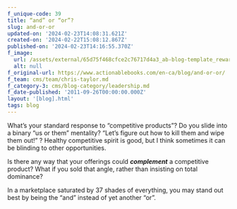 ```yaml
---
f_unique-code: 39
title: “and” or “or”?
slug: and-or-or
updated-on: '2024-02-23T14:08:31.621Z'
created-on: '2024-02-22T15:08:12.867Z'
published-on: '2024-02-23T14:16:55.370Z'
f_image:
  url: /assets/external/65d75f468cfce2c76717d4a3_ab-blog-template_reward.jpeg
  alt: null
f_original-url: https://www.actionablebooks.com/en-ca/blog/and-or-or/
f_team: cms/team/chris-taylor.md
f_category-3: cms/blog-category/leadership.md
f_date-published: '2011-09-26T00:00:00.000Z'
layout: '[blog].html'
tags: blog
---
```


What’s your standard response to “competitive products”? Do you slide into a binary “us or them” mentality? “Let’s figure out how to kill them and wipe them out!” ? Healthy competitive spirit is good, but I think sometimes it can be blinding to other opportunities.

Is there any way that your offerings could **_complement_** a competitive product? What if you sold that angle, rather than insisting on total dominance?

In a marketplace saturated by 37 shades of everything, you may stand out best by being the “and” instead of yet another “or”.
